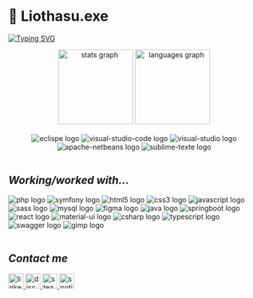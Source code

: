 # 🐉 Liothasu.exe

[![Typing SVG](https://readme-typing-svg.demolab.com?font=Fira+Code&size=18&duration=3000&pause=1000&background=FFFFFF00&random=false&width=435&lines=Dev.+Full+Stack;RathaCode's+CEO)](https://git.io/typing-svg)

<div align="center">
  <img src="https://github-readme-stats.vercel.app/api?username=Liothasu&hide_title=false&hide_rank=false&show_icons=true&include_all_commits=true&count_private=true&disable_animations=false&theme=dracula&locale=en&hide_border=false&order=1&custom_title=Liothasu's%20GitHub%20Stats" height="150" alt="stats graph"  />
  <img src="https://github-readme-stats.vercel.app/api/top-langs?username=Liothasu&locale=en&hide_title=false&layout=compact&card_width=320&langs_count=5&theme=dracula&hide_border=false&order=2" height="150" alt="languages graph"  />
</div>

<br>

<div align="center">
  <img src="https://img.shields.io/badge/Eclipse-2C2255?style=for-the-badge&logo=eclipse&logoColor=white" alt="eclispe logo"  />
  <img src="https://img.shields.io/badge/VSCode-0078D4?style=for-the-badge&logo=visual%20studio%20code&logoColor=white" alt="visual-studio-code logo"  />
  <img src="https://img.shields.io/badge/Visual_Studio-5C2D91?style=for-the-badge&logo=visual%20studio&logoColor=white" alt="visual-studio logo"  />
  <img src="https://img.shields.io/badge/apache%20netbeans-1B6AC6?style=for-the-badge&logo=apache%20netbeans%20IDE&logoColor=white" alt="apache-netbeans logo"  />
  <img src="https://img.shields.io/badge/sublime_text-%23575757.svg?&style=for-the-badge&logo=sublime-text&logoColor=important" alt="sublime-texte logo"  />
</div>

<br>

## *Working/worked with...*

<div>
  <img src="https://img.shields.io/badge/PHP-777BB4?style=for-the-badge&logo=php&logoColor=white" alt="php logo"  />
  <img src="https://img.shields.io/badge/Symfony-000000?style=for-the-badge&logo=Symfony&logoColor=white" alt="symfony logo"  />
  <img src="https://img.shields.io/badge/HTML5-E34F26?style=for-the-badge&logo=html5&logoColor=white" alt="html5 logo"  />
  <img src="https://img.shields.io/badge/CSS3-1572B6?style=for-the-badge&logo=css3&logoColor=white" alt="css3 logo"  />
  <img src="https://img.shields.io/badge/JavaScript-323330?style=for-the-badge&logo=javascript&logoColor=F7DF1E" alt="javascript logo"  />
  <img src="https://img.shields.io/badge/Sass-CC6699?style=for-the-badge&logo=sass&logoColor=white" alt="sass logo"  />
  <img src="https://img.shields.io/badge/MySQL-005C84?style=for-the-badge&logo=mysql&logoColor=white" alt="mysql logo"  />
  <img src="https://img.shields.io/badge/Figma-F24E1E?style=for-the-badge&logo=figma&logoColor=white" alt="figma logo"  />
  <img src="https://img.shields.io/badge/Java-ED8B00?style=for-the-badge&logo=openjdk&logoColor=white" alt="java logo"  />
  <img src="https://img.shields.io/badge/Spring_Boot-F2F4F9?style=for-the-badge&logo=spring-boot" alt="springboot logo"  />
  <img src="https://img.shields.io/badge/React-20232A?style=for-the-badge&logo=react&logoColor=61DAFB" alt="react logo"  />
  <img src="https://img.shields.io/badge/Material%20UI-007FFF?style=for-the-badge&logo=mui&logoColor=white" alt="material-ui logo"  />
  <img src="https://img.shields.io/badge/C%23-239120?style=for-the-badge&logo=csharp&logoColor=white" alt="csharp logo"  />
  <img src="https://img.shields.io/badge/TypeScript-007ACC?style=for-the-badge&logo=typescript&logoColor=white" alt="typescript logo"  />
  <img src="https://img.shields.io/badge/Swagger-85EA2D?style=for-the-badge&logo=Swagger&logoColor=white" alt="swagger logo"  />
  <img src="https://img.shields.io/badge/gimp-5C5543?style=for-the-badge&logo=gimp&logoColor=white" alt="gimp logo"  />
</div>

<br>

## *Contact me*


<div>
  <a href="https://www.linkedin.com/in/donia-sayedi/" target="_blank">
    <img src="https://img.shields.io/static/v1?message=LinkedIn&logo=linkedin&label=&color=0077B5&logoColor=white&labelColor=&style=for-the-badge" height="30" alt="linkedin logo"  />
  </a>
  <a href="https://discord.gg/E2f8yNun" target="_blank">
    <img src="https://img.shields.io/static/v1?message=Discord&logo=discord&label=&color=7289DA&logoColor=white&labelColor=&style=for-the-badge" height="30" alt="discord logo"  />
  </a>
  <a href="https://steamcommunity.com/id/liothasu/" target="_blank">
    <img src="https://img.shields.io/badge/Steam-000000?style=for-the-badge&logo=steam&logoColor=white" height="30" alt="steam logo"  />
  </a>
  <a href="https://open.spotify.com/user/31fbq5rjumhfwmviboqwdnoqow4m?si=5ae40cf922924850" target="_blank">
    <img src="https://img.shields.io/badge/Spotify-1ED760?&style=for-the-badge&logo=spotify&logoColor=white" height="30" alt="spotify logo"  />
  </a>
</div>
